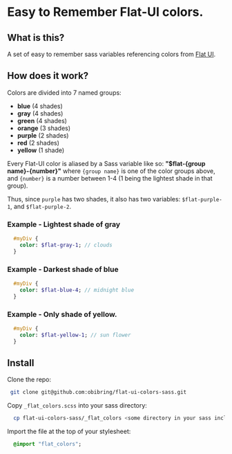 # Easy to Remember Flat-UI colors.

## What is this?
A set of easy to remember sass variables referencing colors from
[Flat UI](http://designmodo.github.io/Flat-UI/).

## How does it work?

Colors are divided into 7 named groups:
  * **blue**        (4 shades)
  * **gray**        (4 shades)
  * **green**       (4 shades)
  * **orange**      (3 shades)
  * **purple**      (2 shades)
  * **red**         (2 shades)
  * **yellow**      (1 shade)

Every Flat-UI color is aliased by a Sass variable like so:
**"$flat-{group name}-{number}"**
where ```{group name}``` is one of the color groups above, and ```{number}```
is a number between 1-4 (1 being the lightest shade in that group).

Thus, since ```purple``` has two shades, it also has two variables:
```$flat-purple-1```, and ```$flat-purple-2```.

### Example - Lightest shade of gray
```sass
  #myDiv {
    color: $flat-gray-1; // clouds
  }
```
### Example - Darkest shade of blue
```sass
  #myDiv {
    color: $flat-blue-4; // midnight blue
  }
```
### Example - Only shade of yellow.
```sass
  #myDiv {
    color: $flat-yellow-1; // sun flower
  }
```

## Install
Clone the repo:
```sh
 git clone git@github.com:obibring/flat-ui-colors-sass.git
```

Copy ```_flat_colors.scss``` into your sass directory:
```sh
  cp flat-ui-colors-sass/_flat_colors <some directory in your sass include path>
```

Import the file at the top of your stylesheet:
```sass
  @import "flat_colors";
```

